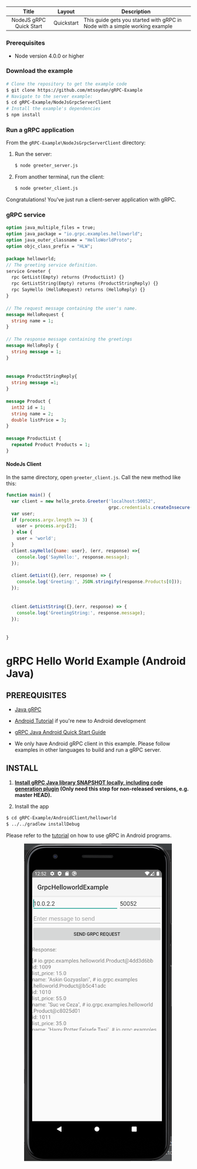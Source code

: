 |          Title          | Layout     | Description                                                                 |
|:-----------------------:|------------|-----------------------------------------------------------------------------|
| NodeJS gRPC Quick Start | Quickstart | This guide gets you started with gRPC in Node with a simple working example |



### Prerequisites

- Node version 4.0.0 or higher


### Download the example



```sh
# Clone the repository to get the example code
$ git clone https://github.com/mtsoydan/gRPC-Example
# Navigate to the server example:
$ cd gRPC-Example/NodeJsGrpcServerClient
# Install the example's dependencies
$ npm install
```


### Run a gRPC application

From the `gRPC-Example\NodeJsGrpcServerClient` directory:

 1. Run the server:

    ```sh
    $ node greeter_server.js
    ```

 2. From another terminal, run the client:

    ```sh
    $ node greeter_client.js
    ```

Congratulations! You've just run a client-server application with gRPC.



### gRPC service

```proto
option java_multiple_files = true;
option java_package = "io.grpc.examples.helloworld";
option java_outer_classname = "HelloWorldProto";
option objc_class_prefix = "HLW";

package helloworld;
// The greeting service definition.
service Greeter {
  rpc GetList(Empty) returns (ProductList) {}
  rpc GetListString(Empty) returns (ProductStringReply) {}
  rpc SayHello (HelloRequest) returns (HelloReply) {}
}

// The request message containing the user's name.
message HelloRequest {
  string name = 1;
}

// The response message containing the greetings
message HelloReply {
  string message = 1;
}


message ProductStringReply{
  string message =1;
}

message Product {
  int32 id = 1;
  string name = 2;
  double listPrice = 3;
}

message ProductList {
  repeated Product Products = 1;
}
```


#### NodeJs Client

In the same directory, open `greeter_client.js`. Call the new method like this:

```js
function main() {
  var client = new hello_proto.Greeter('localhost:50052',
                                       grpc.credentials.createInsecure());
  var user;
  if (process.argv.length >= 3) {
    user = process.argv[2];
  } else {
    user = 'world';
  }
  client.sayHello({name: user}, (err, response) =>{
    console.log('SayHello:', response.message);
  });

  client.GetList({},(err, response) => {
    console.log('Greeting:', JSON.stringify(response.Products[0]));
  });


  client.GetListString({},(err, response) => {
    console.log('GreetingString:', response.message);
  });

  
}
```



gRPC Hello World Example (Android Java)
========================

PREREQUISITES
-------------
- [Java gRPC](https://github.com/grpc/grpc-java)

- [Android Tutorial](https://developer.android.com/training/basics/firstapp/index.html) if you're new to Android development

- [gRPC Java Android Quick Start Guide](https://grpc.io/docs/quickstart/android.html)

- We only have Android gRPC client in this example. Please follow examples in other languages to build and run a gRPC server.

INSTALL
-------

1. **[Install gRPC Java library SNAPSHOT locally, including code generation plugin](../../COMPILING.md) (Only need this step for non-released versions, e.g. master HEAD).**

2. Install the app
```sh
$ cd gRPC-Example/AndroidClient/helloworld
$ ../../gradlew installDebug
```

Please refer to the
[tutorial](https://grpc.io/docs/tutorials/basic/android.html) on
how to use gRPC in Android programs.


<p align="center" >
  <img src="responseListProduct.png">
</p>
